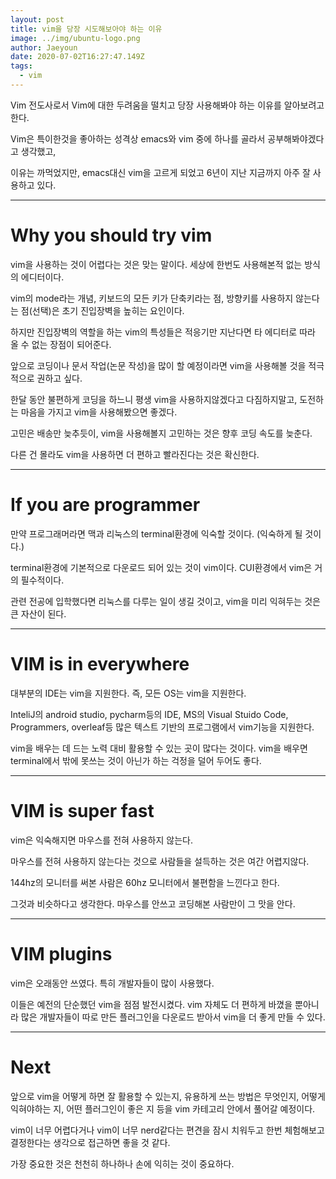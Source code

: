 ```yaml
---
layout: post
title: vim을 당장 시도해보아야 하는 이유
image: ../img/ubuntu-logo.png
author: Jaeyoun
date: 2020-07-02T16:27:47.149Z
tags: 
  - vim
---
```


Vim 전도사로서 Vim에 대한 두려움을 떨치고 당장 사용해봐야 하는 이유를 알아보려고한다.

Vim은 특이한것을 좋아하는 성격상 emacs와 vim 중에 하나를 골라서 공부해봐야겠다고 생각했고,

이유는 까먹었지만, emacs대신 vim을 고르게 되었고 6년이 지난 지금까지 아주 잘 사용하고 있다.

---

# Why you should try vim

vim을 사용하는 것이 어렵다는 것은 맞는 말이다. 세상에 한번도 사용해본적 없는 방식의 에디터이다.

vim의 mode라는 개념, 키보드의 모든 키가 단축키라는 점, 방향키를 사용하지 않는다는 점(선택)은 초기 진입장벽을 높히는 요인이다.

하지만 진입장벽의 역할을 하는 vim의 특성들은 적응기만 지난다면 타 에디터로 따라 올 수 없는 장점이 되어준다.

앞으로 코딩이나 문서 작업(논문 작성)을 많이 할 예정이라면 vim을 사용해볼 것을 적극적으로 권하고 싶다.

한달 동안 불편하게 코딩을 하느니 평생 vim을 사용하지않겠다고 다짐하지말고, 도전하는 마음을 가지고 vim을 사용해봤으면 좋겠다.

고민은 배송만 늦추듯이, vim을 사용해볼지 고민하는 것은 향후 코딩 속도를 늦춘다.

다른 건 몰라도 vim을 사용하면 더 편하고 빨라진다는 것은 확신한다.

---

# If you are programmer

만약 프로그래머라면 맥과 리눅스의 terminal환경에 익숙할 것이다. (익숙하게 될 것이다.)

terminal환경에 기본적으로 다운로드 되어 있는 것이 vim이다. CUI환경에서 vim은 거의 필수적이다.

관련 전공에 입학했다면 리눅스를 다루는 일이 생길 것이고, vim을 미리 익혀두는 것은 큰 자산이 된다.

---

# VIM is in everywhere

대부분의 IDE는 vim을 지원한다. 즉, 모든 OS는 vim을 지원한다.

InteliJ의 android studio, pycharm등의 IDE, MS의 Visual Stuido Code, Programmers, overleaf등 많은 텍스트 기반의 프로그램에서 vim기능을 지원한다.

vim을 배우는 데 드는 노력 대비 활용할 수 있는 곳이 많다는 것이다. vim을 배우면 terminal에서 밖에 못쓰는 것이 아닌가 하는 걱정을 덜어 두어도 좋다.

---

# VIM is super fast

vim은 익숙해지면 마우스를 전혀 사용하지 않는다.

마우스를 전혀 사용하지 않는다는 것으로 사람들을 설득하는 것은 여간 어렵지않다.

144hz의 모니터를 써본 사람은 60hz 모니터에서 불편함을 느낀다고 한다.

그것과 비슷하다고 생각한다. 마우스를 안쓰고 코딩해본 사람만이 그 맛을 안다.

---

# VIM plugins

vim은 오래동안 쓰였다. 특히 개발자들이 많이 사용했다.

이들은 예전의 단순했던 vim을 점점 발전시켰다. vim 자체도 더 편하게 바꼈을 뿐아니라 많은 개발자들이 따로 만든 플러그인을 다운로드 받아서 vim을 더 좋게 만들 수 있다.

---

# Next

앞으로 vim을 어떻게 하면 잘 활용할 수 있는지, 유용하게 쓰는 방법은 무엇인지, 어떻게 익혀야하는 지, 어떤 플러그인이 좋은 지 등을 vim 카테고리 안에서 풀어갈 예정이다.

vim이 너무 어렵다거나 vim이 너무 nerd같다는 편견을 잠시 치워두고 한번 체험해보고 결정한다는 생각으로 접근하면 좋을 것 같다.

가장 중요한 것은 천천히 하나하나 손에 익히는 것이 중요하다.